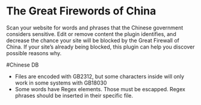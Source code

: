 # The Great Firewords of China

Scan your website for words and phrases that the Chinese government considers sensitive. Edit or remove content the plugin identifies, and decrease the chance your site will be blocked by the Great Firewall of China. If your site’s already being blocked, this plugin can help you discover possible reasons why.

#Chinese DB
- Files are encoded with GB2312, but some characters inside will only work in some systems with GB18030
- Some words have Regex elements. Those must be escapped. Regex phrases should be inserted in their specific file.
